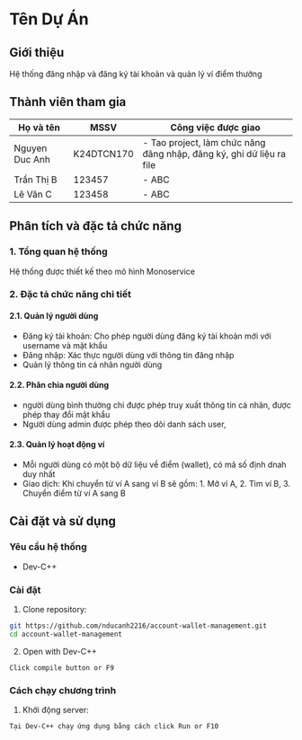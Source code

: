 # Tên Dự Án

## Giới thiệu


Hệ thống đăng nhập và đăng ký tài khoản và quản lý ví điểm thưởng
## Thành viên tham gia

| Họ và tên | MSSV | Công việc được giao |
|-----------|------|---------------------|
| Nguyen Duc Anh | K24DTCN170| - Tao project, làm chức năng đăng nhập, đăng ký, ghi dữ liệu ra file |
| Trần Thị B | 123457 | - ABC |
| Lê Văn C | 123458 | - ABC |

## Phân tích và đặc tả chức năng

### 1. Tổng quan hệ thống

Hệ thống được thiết kế theo mô hình Monoservice

### 2. Đặc tả chức năng chi tiết

#### 2.1. Quản lý người dùng
- Đăng ký tài khoản: Cho phép người dùng đăng ký tài khoản mới với username và mật khẩu
- Đăng nhập: Xác thực người dùng với thông tin đăng nhập
- Quản lý thông tin cá nhân người dùng

#### 2.2. Phân chia người dùng
- người dùng bình thường chỉ được phép truy xuất thông tin cá nhân, được phép thay đổi mật khẩu
- Người dùng admin được phép theo dõi danh sách user, 

#### 2.3. Quản lý hoạt động ví
- Mỗi người dùng có một bộ dữ liệu về điểm (wallet), có mã số định dnah duy nhất
- Giao dịch: Khi chuyển từ ví A sang ví B sẽ gồm: 1. Mở ví A, 2. Tìm ví B, 3. Chuyển điểm từ ví A sang B

## Cài đặt và sử dụng

### Yêu cầu hệ thống

- Dev-C++ 

### Cài đặt

1. Clone repository:
```bash
git https://github.com/nducanh2216/account-wallet-management.git
cd account-wallet-management
```

2. Open with Dev-C++
```
Click compile button or F9
```


### Cách chạy chương trình

1. Khởi động server:
```bash
Tại Dev-C++ chạy ứng dụng bằng cách click Run or F10
```





